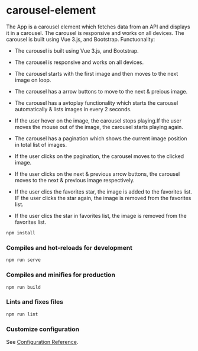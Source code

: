 # carousel-element
The App is a carousel element which fetches data from an API and displays it in a carousel. The carousel is responsive and works on all devices. The carousel is built using Vue 3.js, and Bootstrap.
Functuonality:
- The carousel is built using Vue 3.js, and Bootstrap.
- The carousel is responsive and works on all devices.

- The carousel starts with the first image and then moves to the next image on loop.
- The carousel has a arrow buttons to move to the next & preious image.
- The carousel has a avtoplay functionality which starts the carousel automatically & lists images in every 2 seconds.
- If the user hover on the image, the carousel stops playing.If the user moves the mouse out of the image, the carousel starts playing again.
- The carousel has a pagination which shows the current image position in total list of images.
- If  the user clicks on the pagination, the carousel moves to the clicked image.
- If the user clicks on the next & previous arrow buttons, the carousel moves to the next & previous image respectively.
- If the user clics the favorites star, the image is added to the favorites list. IF the user clicks the star again, the image is removed from the favorites list.
- If the user clics the star in favorites list, the image is removed from the favorites list.
```
npm install
```

### Compiles and hot-reloads for development
```
npm run serve
```

### Compiles and minifies for production
```
npm run build
```

### Lints and fixes files
```
npm run lint
```

### Customize configuration
See [Configuration Reference](https://cli.vuejs.org/config/).
